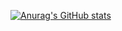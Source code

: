 [![Anurag's GitHub stats](https://github-readme-stats.vercel.app/api?username=275313730)](https://github.com/anuraghazra/github-readme-stats)
